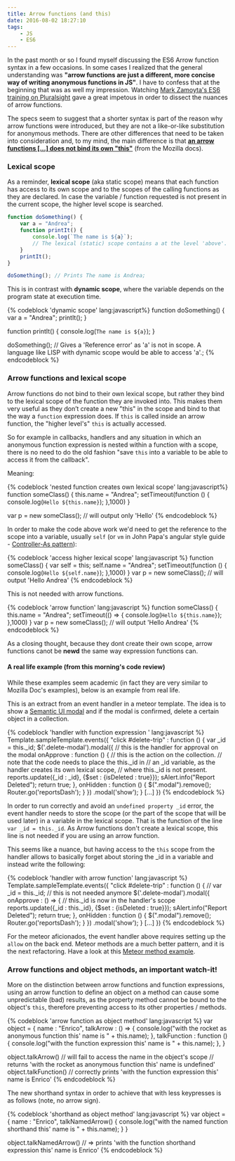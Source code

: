 ```yaml
---
title: Arrow functions (and this)
date: 2016-08-02 18:27:10
tags: 
	- JS
	- ES6
---
```


In the past month or so I found myself discussing the ES6 Arrow function syntax in a few occasions. In some cases I realized that the general understanding was **"arrow functions are just a different, more concise way of writing anonymous functions in JS"**. I have to confess that at the beginning that was as well my impression. Watching [Mark Zamoyta's ES6 training on Pluralsight](https://www.pluralsight.com/courses/rapid-es6-training) gave a great impetous in order to dissect the nuances of arrow functions.

The specs seem to suggest that a shorter syntax is part of the reason why arrow functions were introduced, but they are not a like-or-like substitution for anonymous methods. There are other differences that need to be taken into consideration and, to my mind, the main difference is that [**an arrow functions [...] does not bind its own "this"**](https://developer.mozilla.org/en-US/docs/Web/JavaScript/Reference/Functions/Arrow_functions) (from the Mozilla docs).

### Lexical scope

As a reminder, **lexical scope** (aka static scope) means that each function has access to its own scope and to the scopes of the calling functions as they are declared. In case the variable / function requested is not present in the current scope, the higher level scope is searched.

```javascript
function doSomething() {
	var a = "Andrea";
	function printIt() {
		console.log(`The name is ${a}`);
		// The lexical (static) scope contains a at the level 'above'. 
	}
	printIt();
}

doSomething(); // Prints The name is Andrea;
```

This is in contrast with **dynamic scope**, where the variable depends on the program state at execution time.

{% codeblock 'dynamic scope' lang:javascript%}
function doSomething() {
	var a = "Andrea";
	printIt();
}

function printIt() {
	console.log(`The name is ${a}`);
}

doSomething(); // Gives a 'Reference error' as 'a' is not in scope. A language like LISP with dynamic scope would be able to access 'a'.;
{% endcodeblock %}

### Arrow functions and lexical scope

Arrow functions do not bind to their own lexical scope, but rather they bind to the lexical scope of the function they are invoked into. This makes them very useful as they don’t create a new "this" in the scope and bind to that the way a `function` expression does. If `this` is called inside an arrow function, the "higher level's" `this` is actually accessed. 

So for example in callbacks, handlers and any situation in which an anonymous function expression is nested within a function with a scope, there is no need to do the old fashion "save `this` into a variable to be able to access it from the callback". 


Meaning:

{% codeblock 'nested function creates own lexical scope' lang:javascript%}
function someClass() {
	this.name = "Andrea";
	setTimeout(function () {
		console.log(`Hello ${this.name}`);
	},1000)
}

var p = new someClass(); // will output only 'Hello'
{% endcodeblock %} 

In order to make the code above work we'd need to get the reference to the scope into a variable, usually `self` (or `vm` in John Papa's angular style guide - [Controller-As pattern](https://johnpapa.net/angularjss-controller-as-and-the-vm-variable/)):

{% codeblock 'access higher lexical scope' lang:javascript %}
function someClass() {
	var self = this;
	self.name = "Andrea";
	setTimeout(function () {
		console.log(`Hello ${self.name}`);
	},1000)
}
var p = new someClass(); // will output 'Hello Andrea'
{% endcodeblock %}

This is not needed with arrow functions.

{% codeblock 'arrow function' lang:javascript %}
function someClass() {
	this.name = "Andrea";
	setTimeout(() => {
		console.log(`Hello ${this.name}`);
	},1000)
}
var p = new someClass(); // will output 'Hello Andrea'
{% endcodeblock %}

As a closing thought, because they dont create their own scope, arrow functions canot be **newd** the same way expression functions can.

#### A real life example (from this morning's code review)

While these examples seem academic (in fact they are very similar to Mozilla Doc's examples), below is an example from real life. 

This is an extract from an event handler in a meteor template. The idea is to show a [Semantic UI modal](http://semantic-ui.com/modules/modal.html#/usage) and if the modal is confirmed, delete a certain object in a collection.

{% codeblock 'handler with function expression ' lang:javascript %}
Template.sampleTemplate.events({
   	"click #delete-trip" : function () {
        var _id = this._id;
        $('.delete-modal').modal({
        	// this is the handler for approval on the modal
                onApprove : function () {
                	// this is the action on the collection.
                	// note that the code needs to place the this._id in 
                	// an _id variable, as the handler creates its own lexical scope, 
                	// where this._id is not present. 
                    reports.update({_id : _id}, {$set : {isDeleted : true}});
                    sAlert.info("Report Deleted");
                    return true;
                },
                onHidden : function () {
                    $(".modal").remove();
                    Router.go('reportsDash');
                }
            })
            .modal('show');
	}
	[...]
})
{% endcodeblock %}

In order to run correctly and avoid an `undefined property _id` error, the event handler needs to store the scope (or the part of the scope that will be used later) in a variable in the lexical scope. That is the function of the line `var _id = this._id`. As Arrow functions don't create a lexical scope, this line is not needed if you are using an arrow function.

This seems like a nuance, but having access to the `this` scope from the handler allows to basically forget about storing the _id in a variable and instead write the following:

{% codeblock 'handler with arrow function' lang:javascript %}
Template.sampleTemplate.events({
   	"click #delete-trip" : function () {
        // var _id = this._id; // this is not needed anymore
        $('.delete-modal').modal({
                onApprove : () => {
                    // this._id is now in the handler's scope 
                    reports.update({_id : this._id}, {$set : {isDeleted : true}});
                    sAlert.info("Report Deleted");
                    return true;
                },
                onHidden : function () {
                    $(".modal").remove();
                    Router.go('reportsDash');
                }
            })
            .modal('show');
	}
	[...]
})
{% endcodeblock %}

For the meteor aficionados, the event handler above requires setting up the `allow` on the back end. Meteor methods are a much better pattern, and it is the next refactoring. Have a look at this [Meteor method example](https://github.com/andreacremese/calendarapp/blob/develop/lib/methods/atgEventsMethods.js).   

### Arrow functions and object methods, an important watch-it!

More on the distinction between arrow functions and function expressions, using an arrow function to define an object on a method can cause some unpredictable (bad) results, as the property method cannot be bound to the object's `this`, therefore preventing access to its other properties / methods.

{% codeblock 'arrow function as object method' lang:javascript %}
var object = {
	name : "Enrico",
	talkArrow : () =>  { console.log("with the rocket as anonymous function this' name is " + this.name); },
	talkFunction : function () { console.log("with the function expression this' name is " + this.name); },
}

object.talkArrow() // will fail to access the name in the object's scope
// returns 'with the rocket as anonymous function this' name is undefined'
object.talkFunction() // correctly prints 'with the function expression this' name is Enrico'
{% endcodeblock %}

The new shorthand syntax in order to achieve that with less keypresses is as follows (note, no arrow sign).

{% codeblock 'shorthand as object method' lang:javascript %}
var object = {
	name : "Enrico",
	talkNamedArrow() { console.log("with the named function shorthand this' name is " + this.name); }
}

object.talkNamedArrow() // => prints 'with the function shorthand expression this' name is Enrico'
{% endcodeblock %}


